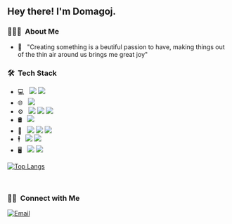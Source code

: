 <h2> Hey there! I'm Domagoj.</h2>

<h3> 👨🏻‍💻 &nbsp;About Me </h3>

- 🤔 &nbsp; "Creating something is a beutiful passion to have, making things out of the thin air around us brings me great joy"

<h3> 🛠 &nbsp;Tech Stack</h3>

- 💻 &nbsp;
  <img src="https://img.shields.io/badge/Python-3776AB?style=for-the-badge&logo=python&logoColor=white"/>
  <img src="https://img.shields.io/badge/C-00599C?style=for-the-badge&logo=c&logoColor=white"/>
- 🌐 &nbsp;
  <img src="https://img.shields.io/badge/Angular-DD0031?style=for-the-badge&logo=angular&logoColor=white"/>
- ⚙ &nbsp;
  <img src="https://img.shields.io/badge/Linux-FCC624?style=for-the-badge&logo=linux&logoColor=black"/>
  <img src="https://img.shields.io/badge/Arduino-00979D?style=for-the-badge&logo=Arduino&logoColor=white"/>
  <img src="https://img.shields.io/badge/Raspberry%20Pi-A22846?style=for-the-badge&logo=Raspberry%20Pi&logoColor=white"/>
- 🛢 &nbsp;
  <img src="https://img.shields.io/badge/Amazon_AWS-232F3E?style=for-the-badge&logo=amazon-aws&logoColor=white"/>
- 🔧 &nbsp;
  <img src="https://img.shields.io/badge/Spring-6DB33F?style=for-the-badge&logo=spring&logoColor=white"/>
  <img src="https://img.shields.io/badge/Unity-100000?style=for-the-badge&logo=unity&logoColor=white"/>
  <img src="https://img.shields.io/badge/Discord-7289DA?style=for-the-badge&logo=discord&logoColor=white"/>
- 🕴️ &nbsp;
  <img src="https://img.shields.io/badge/IntelliJ_IDEA-000000.svg?style=for-the-badge&logo=intellij-idea&logoColor=white"/>
  <img src="https://img.shields.io/badge/Visual_Studio_Code-0078D4?style=for-the-badge&logo=visual%20studio%20code&logoColor=white"/>
- 🖥 &nbsp;
  <img src="https://img.shields.io/badge/Adobe%20Photoshop-31A8FF?style=for-the-badge&logo=Adobe%20Photoshop&logoColor=black"/>
  <img src="https://img.shields.io/badge/Figma-F24E1E?style=for-the-badge&logo=figma&logoColor=white"/>

[![Top Langs](https://github-readme-stats.vercel.app/api/top-langs/?username=GyroZepelix&hide=tex,html,css)](https://github.com/anuraghazra/github-readme-stats)

<br/>

<h3> 🤝🏻 &nbsp;Connect with Me </h3>

<a href="mailto:domagoj.gjalic05@gmail.com"><img alt="Email" src="https://img.shields.io/badge/Email-domagoj.gjalic05@gmail.com-blue?style=flat-square&logo=gmail"></a>
